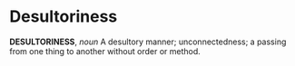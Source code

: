 # Desultoriness

**DESULTORINESS**, _noun_ A desultory manner; unconnectedness; a passing from one thing to another without order or method.